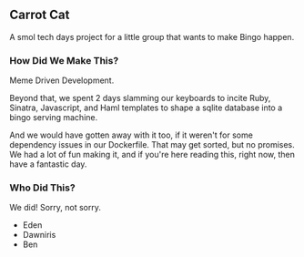 ## Carrot Cat

A smol tech days project for a little group that wants to make Bingo happen.

### How Did We Make This?

Meme Driven Development.

Beyond that, we spent 2 days slamming our keyboards to incite Ruby, Sinatra, Javascript, and Haml templates to shape a
sqlite database into a bingo serving machine.

And we would have gotten away with it too, if it weren't for some dependency issues in our Dockerfile. That may get
sorted, but no promises. We had a lot of fun making it, and if you're here reading this, right now, then have a
fantastic day.

### Who Did This?

We did! Sorry, not sorry.

* Eden
* Dawniris
* Ben
